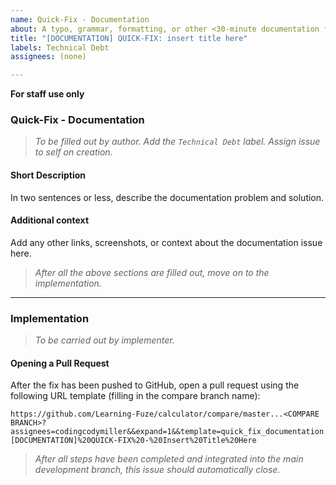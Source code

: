 ```yaml
---
name: Quick-Fix - Documentation
about: A typo, grammar, formatting, or other <30-minute documentation fix
title: "[DOCUMENTATION] QUICK-FIX: insert title here"
labels: Technical Debt
assignees: (none)

---
```


**For staff use only**

### Quick-Fix - Documentation
> _To be filled out by author. Add the `Technical Debt` label. Assign issue to self on creation._

#### **Short Description**
In two sentences or less, describe the documentation problem and solution.

#### **Additional context**
Add any other links, screenshots, or context about the documentation issue here.

> _After all the above sections are filled out, move on to the implementation._

---

### Implementation
> _To be carried out by implementer._

#### **Opening a Pull Request**
After the fix has been pushed to GitHub, open a pull request using the following URL template (filling in the compare branch name):
```
https://github.com/Learning-Fuze/calculator/compare/master...<COMPARE BRANCH>?assignees=codingcodymiller&&expand=1&&template=quick_fix_documentation.md&&labels=Technical%20Debt&&title=[DOCUMENTATION]%20QUICK-FIX%20-%20Insert%20Title%20Here
```

> _After all steps have been completed and integrated into the main development branch, this issue should automatically close._
